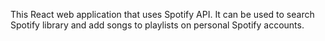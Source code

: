 This React web application that uses Spotify API. It can be used to search Spotify library and add songs to playlists on personal Spotify accounts.
